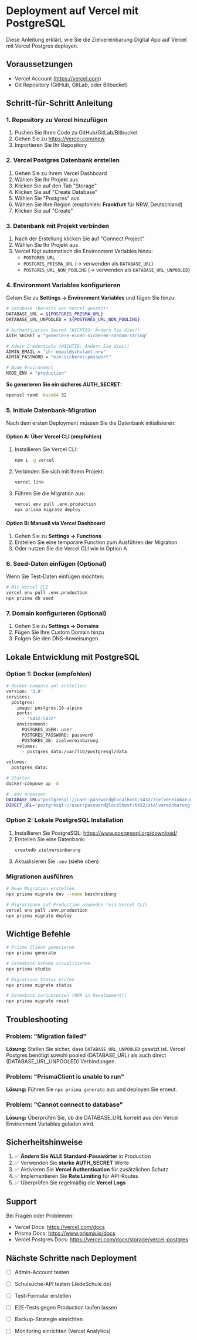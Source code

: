 # Deployment auf Vercel mit PostgreSQL

Diese Anleitung erklärt, wie Sie die Zielvereinbarung Digital App auf Vercel mit Vercel Postgres deployen.

## Voraussetzungen

- Vercel Account (https://vercel.com)
- Git Repository (GitHub, GitLab, oder Bitbucket)

## Schritt-für-Schritt Anleitung

### 1. Repository zu Vercel hinzufügen

1. Pushen Sie Ihren Code zu GitHub/GitLab/Bitbucket
2. Gehen Sie zu https://vercel.com/new
3. Importieren Sie Ihr Repository

### 2. Vercel Postgres Datenbank erstellen

1. Gehen Sie zu Ihrem Vercel Dashboard
2. Wählen Sie Ihr Projekt aus
3. Klicken Sie auf den Tab "Storage"
4. Klicken Sie auf "Create Database"
5. Wählen Sie "Postgres" aus
6. Wählen Sie Ihre Region (empfohlen: **Frankfurt** für NRW, Deutschland)
7. Klicken Sie auf "Create"

### 3. Datenbank mit Projekt verbinden

1. Nach der Erstellung klicken Sie auf "Connect Project"
2. Wählen Sie Ihr Projekt aus
3. Vercel fügt automatisch die Environment Variables hinzu:
   - `POSTGRES_URL`
   - `POSTGRES_PRISMA_URL` (→ verwenden als `DATABASE_URL`)
   - `POSTGRES_URL_NON_POOLING` (→ verwenden als `DATABASE_URL_UNPOOLED`)

### 4. Environment Variables konfigurieren

Gehen Sie zu **Settings → Environment Variables** und fügen Sie hinzu:

```bash
# Database (bereits von Vercel gesetzt)
DATABASE_URL = ${POSTGRES_PRISMA_URL}
DATABASE_URL_UNPOOLED = ${POSTGRES_URL_NON_POOLING}

# Authentication Secret (WICHTIG: Ändern Sie dies!)
AUTH_SECRET = "generiere-einen-sicheren-random-string"

# Admin Credentials (WICHTIG: Ändern Sie dies!)
ADMIN_EMAIL = "ihr-email@schulamt.nrw"
ADMIN_PASSWORD = "ein-sicheres-passwort"

# Node Environment
NODE_ENV = "production"
```

**So generieren Sie ein sicheres AUTH_SECRET:**
```bash
openssl rand -base64 32
```

### 5. Initiale Datenbank-Migration

Nach dem ersten Deployment müssen Sie die Datenbank initialisieren:

#### Option A: Über Vercel CLI (empfohlen)

1. Installieren Sie Vercel CLI:
   ```bash
   npm i -g vercel
   ```

2. Verbinden Sie sich mit Ihrem Projekt:
   ```bash
   vercel link
   ```

3. Führen Sie die Migration aus:
   ```bash
   vercel env pull .env.production
   npx prisma migrate deploy
   ```

#### Option B: Manuell via Vercel Dashboard

1. Gehen Sie zu **Settings → Functions**
2. Erstellen Sie eine temporäre Function zum Ausführen der Migration
3. Oder nutzen Sie die Vercel CLI wie in Option A

### 6. Seed-Daten einfügen (Optional)

Wenn Sie Test-Daten einfügen möchten:

```bash
# Mit Vercel CLI
vercel env pull .env.production
npx prisma db seed
```

### 7. Domain konfigurieren (Optional)

1. Gehen Sie zu **Settings → Domains**
2. Fügen Sie Ihre Custom Domain hinzu
3. Folgen Sie den DNS-Anweisungen

## Lokale Entwicklung mit PostgreSQL

### Option 1: Docker (empfohlen)

```bash
# docker-compose.yml erstellen:
version: '3.8'
services:
  postgres:
    image: postgres:16-alpine
    ports:
      - "5432:5432"
    environment:
      POSTGRES_USER: user
      POSTGRES_PASSWORD: password
      POSTGRES_DB: zielvereinbarung
    volumes:
      - postgres_data:/var/lib/postgresql/data

volumes:
  postgres_data:

# Starten
docker-compose up -d

# .env anpassen
DATABASE_URL="postgresql://user:password@localhost:5432/zielvereinbarung?schema=public"
DIRECT_URL="postgresql://user:password@localhost:5432/zielvereinbarung?schema=public"
```

### Option 2: Lokale PostgreSQL Installation

1. Installieren Sie PostgreSQL: https://www.postgresql.org/download/
2. Erstellen Sie eine Datenbank:
   ```bash
   createdb zielvereinbarung
   ```
3. Aktualisieren Sie `.env` (siehe oben)

### Migrationen ausführen

```bash
# Neue Migration erstellen
npx prisma migrate dev --name beschreibung

# Migrationen auf Production anwenden (via Vercel CLI)
vercel env pull .env.production
npx prisma migrate deploy
```

## Wichtige Befehle

```bash
# Prisma Client generieren
npx prisma generate

# Datenbank-Schema visualisieren
npx prisma studio

# Migrations Status prüfen
npx prisma migrate status

# Datenbank zurücksetzen (NUR in Development!)
npx prisma migrate reset
```

## Troubleshooting

### Problem: "Migration failed"

**Lösung:** Stellen Sie sicher, dass `DATABASE_URL_UNPOOLED` gesetzt ist. Vercel Postgres benötigt sowohl pooled (DATABASE_URL) als auch direct (DATABASE_URL_UNPOOLED) Verbindungen.

### Problem: "PrismaClient is unable to run"

**Lösung:** Führen Sie `npx prisma generate` aus und deployen Sie erneut.

### Problem: "Cannot connect to database"

**Lösung:** Überprüfen Sie, ob die DATABASE_URL korrekt aus den Vercel Environment Variables geladen wird.

## Sicherheitshinweise

1. ✅ **Ändern Sie ALLE Standard-Passwörter** in Production
2. ✅ Verwenden Sie **starke AUTH_SECRET** Werte
3. ✅ Aktivieren Sie **Vercel Authentication** für zusätzlichen Schutz
4. ✅ Implementieren Sie **Rate Limiting** für API-Routes
5. ✅ Überprüfen Sie regelmäßig die **Vercel Logs**

## Support

Bei Fragen oder Problemen:
- Vercel Docs: https://vercel.com/docs
- Prisma Docs: https://www.prisma.io/docs
- Vercel Postgres Docs: https://vercel.com/docs/storage/vercel-postgres

## Nächste Schritte nach Deployment

- [ ] Admin-Account testen
- [ ] Schulsuche-API testen (JedeSchule.de)
- [ ] Test-Formular erstellen
- [ ] E2E-Tests gegen Production laufen lassen
- [ ] Backup-Strategie einrichten
- [ ] Monitoring einrichten (Vercel Analytics)



